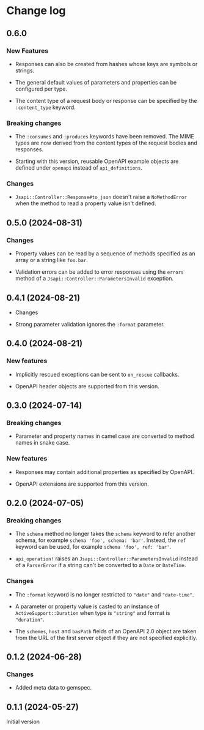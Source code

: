 # Change log

## 0.6.0

### New Features

- Responses can also be created from hashes whose keys are symbols or strings.

- The general default values of parameters and properties can be configured per type.

- The content type of a request body or response can be specified by the `:content_type`
  keyword.

### Breaking changes

- The `:consumes` and `:produces` keywords have been removed. The MIME types are now
  derived from the content types of the request bodies and responses.

- Starting with this version, reusable OpenAPI example objects are defined under `openapi`
  instead of `api_definitions`.

### Changes

- `Jsapi::Controller::Response#to_json` doesn't raise a `NoMethodError` when the method to
  read a property value isn't defined.

## 0.5.0 (2024-08-31)

### Changes

- Property values can be read by a sequence of methods specified as an array or a string
  like `foo.bar`.

- Validation errors can be added to error responses using the `errors` method of a
  `Jsapi::Controller::ParametersInvalid` exception.

## 0.4.1 (2024-08-21)

- Changes

- Strong parameter validation ignores the `:format` parameter.

## 0.4.0 (2024-08-21)

### New features

- Implicitly rescued exceptions can be sent to `on_rescue` callbacks.

- OpenAPI header objects are supported from this version.

## 0.3.0 (2024-07-14)

### Breaking changes

- Parameter and property names in camel case are converted to method names in snake case.

### New features

- Responses may contain additional properties as specified by OpenAPI.

- OpenAPI extensions are supported from this version.

## 0.2.0 (2024-07-05)

### Breaking changes

- The `schema` method no longer takes the `schema` keyword to refer another schema, for
  example `schema 'foo', schema: 'bar'`. Instead, the `ref` keyword can be used,
  for example `schema 'foo', ref: 'bar'`.

- `api_operation!` raises an `Jsapi::Controller::ParametersInvalid` instead of a
  `ParserError` if a string can't be converted to a `Date` or `DateTime`.

### Changes

- The `:format` keyword is no longer restricted to `"date"` and `"date-time"`.

- A parameter or property value is casted to an instance of `ActiveSupport::Duration` when
  type is `"string"` and format is `"duration"`.

- The `schemes`, `host` and `basPath` fields of an OpenAPI 2.0 object are taken from the
  URL of the first server object if they are not specified explicitly.

## 0.1.2 (2024-06-28)

### Changes

- Added meta data to gemspec.

## 0.1.1 (2024-05-27)

Initial version
